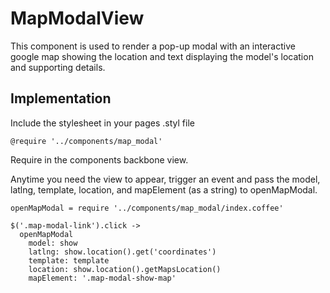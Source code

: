 # MapModalView

This component is used to render a pop-up modal with an interactive google map showing the location and text displaying the model's location and supporting details.

## Implementation

Include the stylesheet in your pages .styl file

````
@require '../components/map_modal'
````

Require in the components backbone view.

Anytime you need the view to appear, trigger an event and pass the model, latlng, template, location, and mapElement (as a string) to openMapModal.

````
openMapModal = require '../components/map_modal/index.coffee'

$('.map-modal-link').click ->
  openMapModal
    model: show
    latlng: show.location().get('coordinates')
    template: template
    location: show.location().getMapsLocation()
    mapElement: '.map-modal-show-map'

````
